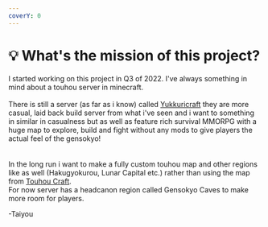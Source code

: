 ```yaml
---
coverY: 0
---
```


# 💡 What's the mission of this project?

I started working on this project in Q3 of 2022. I've always something in mind about a touhou server in minecraft.\
\
There is still a server (as far as i know) called [Yukkuricraft](https://yukkuricraft.net/) they are more casual, laid back build server from what i've seen and i want to something in similar in casualness but as well as feature rich survival MMORPG with a huge map to explore, build and fight without any mods to give players the actual feel of the gensokyo!\
\
\
In the long run i want to make a fully custom touhou map and other regions like as well (Hakugyokurou, Lunar Capital etc.) rather than using the map from [Touhou Craft](https://www.planetminecraft.com/project/touhou-gensokyo/).\
For now server has a headcanon region called Gensokyo Caves to make more room for players.

\-Taiyou
